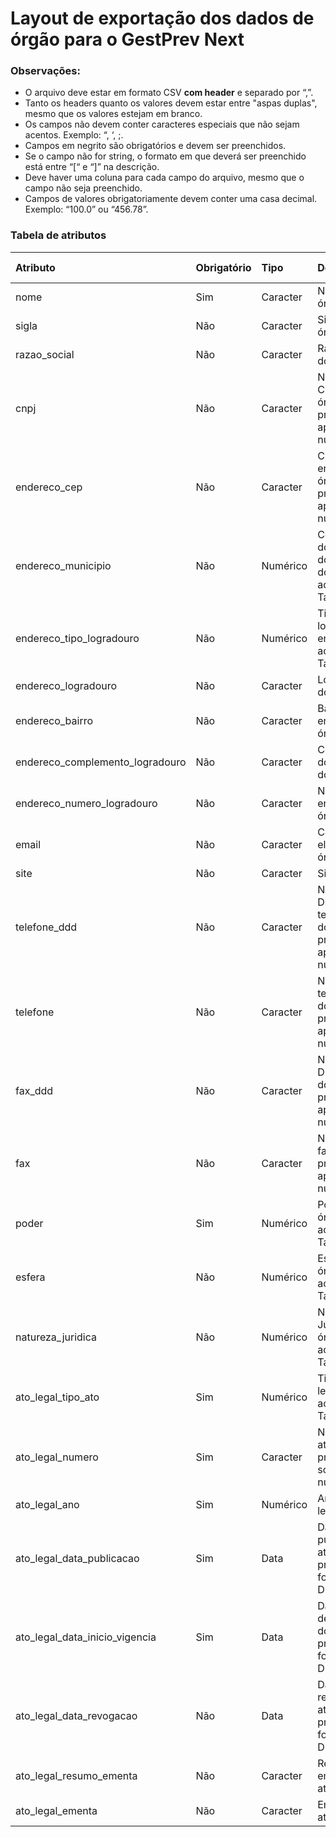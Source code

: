 # Layout de exportação dos dados de órgão para o GestPrev Next

### Observações:

 - O arquivo deve estar em formato CSV **com header** e separado por “,”.
 - Tanto os headers quanto os valores devem estar entre "aspas duplas", mesmo que os valores estejam em branco.
 - Os campos não devem conter caracteres especiais que não sejam acentos. Exemplo: “, ‘, ;.
 - Campos em negrito são obrigatórios e devem ser preenchidos.
 - Se o campo não for string, o formato em que deverá ser preenchido está entre “[“ e “]” na descrição.
 - Deve haver uma coluna para cada campo do arquivo, mesmo que o campo não seja preenchido.
 - Campos de valores obrigatoriamente devem conter uma casa decimal. Exemplo: “100.0” ou “456.78”.

 ### Tabela de atributos

 | Atributo                         | Obrigatório | Tipo     | Descrição                                                                 | Tamanho máximo |
 | :------------------------------- | :---------- | :------- | :------------------------------------------------------------------------ | -------------: |
 | nome                             | Sim         | Caracter | Nome do órgão                                                             | 100            |
 | sigla                            | Não         | Caracter | Sigla do órgão                                                            | 10             |
 | razao_social                     | Não         | Caracter | Razão social do órgão                                                     | 100            |
 | cnpj                             | Não         | Caracter | Número do CNPJ do órgão, preencher apenas com números                     | 14             |
 | endereco_cep                     | Não         | Caracter | CEP do endereço do órgão, preencher apenas com números                    | 8              |
 | endereco_municipio               | Não         | Numérico | Código IBGE do município do endereço do órgão, de acordo com a Tabela 07  | 6              |
 | endereco_tipo_logradouro         | Não         | Numérico | Tipo de logradouro do endereço, de acordo com a Tabela 28                 | 2              |
 | endereco_logradouro              | Não         | Caracter | Logradouro do órgão                                                       | 40             |
 | endereco_bairro                  | Não         | Caracter | Bairro do endereço do órgão                                               | 30             |
 | endereco_complemento_logradouro  | Não         | Caracter | Complemento do endereço do órgão                                          | 30             |
 | endereco_numero_logradouro       | Não         | Caracter | Número do endereço do órgão                                               | 5              |
 | email                            | Não         | Caracter | Correio eletrônico do órgão                                               | 80             |
 | site                             | Não         | Caracter | Site do órgão                                                             | 40             |
 | telefone_ddd                     | Não         | Caracter | Número do DDD do telefone fixo do órgão, preencher apenas com números     | 2              |
 | telefone                         | Não         | Caracter | Número do telefone fixo do órgão, preencher apenas com números            | 9              |
 | fax_ddd                          | Não         | Caracter | Número do DDD do fax do órgão, preencher apenas com números               | 2              |
 | fax                              | Não         | Caracter | Número do fax do órgão, preencher apenas com números                      | 9              |
 | poder                            | Sim         | Numérico | Poder do órgão, de acordo com a Tabela 19                                 | 1              |
 | esfera                           | Não         | Numérico | Esfera do órgão, de acordo com a Tabela 05                                | 1              |
 | natureza_juridica                | Não         | Numérico | Natureza Jurídica do órgão, de acordo com a Tabela 15                     | 2              |
 | ato_legal_tipo_ato               | Sim         | Numérico | Tipo do ato legal, de acordo com a Tabela 23                              | 2              |
 | ato_legal_numero                 | Sim         | Caracter | Número do ato legal, preencher somente com números                        | 12             |
 | ato_legal_ano                    | Sim         | Numérico | Ano do ato legal                                                          | 4              |
 | ato_legal_data_publicacao        | Sim         | Data     | Data de publicação do ato legal, preencher no formato DD/MM/AAAA          | 10             |
 | ato_legal_data_inicio_vigencia   | Sim         | Data     | Data de início de vigência do ato legal, preencher no formato DD/MM/AAAA  | 10             |
 | ato_legal_data_revogacao         | Não         | Data     | Data de revogação do ato legal, preencher no formato DD/MM/AAAA           | 10             |
 | ato_legal_resumo_ementa          | Não         | Caracter | Resumo da ementa do ato legal                                             | 100            |
 | ato_legal_ementa                 | Não         | Caracter | Ementa do ato legal                                                       | 1000           |
